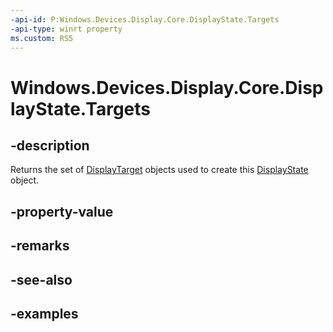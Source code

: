 ```yaml
---
-api-id: P:Windows.Devices.Display.Core.DisplayState.Targets
-api-type: winrt property
ms.custom: RS5
---
```


<!-- Property syntax.
public IVectorView<DisplayTarget> Targets { get; }
-->

# Windows.Devices.Display.Core.DisplayState.Targets

## -description
Returns the set of [DisplayTarget](displaytarget.md) objects used to create this [DisplayState](displaystate.md) object.

## -property-value

## -remarks

## -see-also

## -examples
